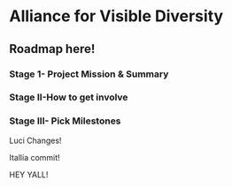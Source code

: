 # Alliance for Visible Diversity 
## Roadmap here!

### Stage 1- Project Mission & Summary

### Stage II-How to get involve

### Stage III- Pick Milestones 



Luci Changes!

Itallia commit!

HEY YALL!
